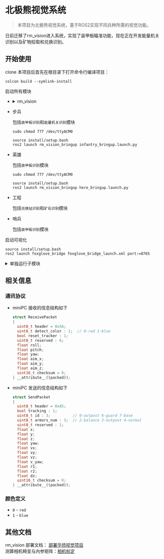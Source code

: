 # 北极熊视觉系统

> 本项目为北极熊视觉系统，基于ROS2实现不同兵种所需的视觉功能。

日前迁移了rm_vision进入系统，实现了装甲板瞄准功能，现在正在开发能量机关识别以及矿物拾取和兑换识别。

## 开始使用

clone 本项目后首先在根目录下打开命令行编译项目：
```shell
colcon build --symlink-install
```


启动所有模块
- <details>
    <summary>rm_vision</summary>

    仅包括开源装甲板识别模块

    ```shell
    sudo chmod 777 /dev/ttyACM0

    source install/setup.bash
    ros2 launch rm_vision_bringup vision_bringup.launch.py
    ```

  </details>

- 步兵

  包括`装甲板识别`和`能量机关识别`模块

  ```shell
  sudo chmod 777 /dev/ttyACM0

  source install/setup.bash
  ros2 launch rm_vision_bringup infantry_bringup.launch.py
  ```

- 英雄

  包括`装甲板识别`模块

  ```shell
  sudo chmod 777 /dev/ttyACM0

  source install/setup.bash
  ros2 launch rm_vision_bringup hero_bringup.launch.py
  ```

- 工程

  包括`兑换站识别`和`矿石识别`模块


- 哨兵

  包括`装甲板识别`模块



启动可视化
```shell
source install/setup.bash
ros2 launch foxglove_bridge foxglove_bridge_launch.xml port:=8765
```

<details>
  <summary>单独运行子模块</summary>
  &nbsp;
一般用不上，写在这只为了有时开发要调用 rv 独立模块调试

- 自瞄模块
    ```Shell
    source install/setup.bash
    ros2 launch auto_aim_bringup auto_aim.launch.py 
    ```

- 海康相机模块
    ```Shell
    source install/setup.bash
    ros2 launch hik_camera hik_camera.launch.py
    ```

- 串口模块
    ```Shell
    sudo chmod 777 /dev/ttyACM0

    source install/setup.bash
    ros2 launch rm_serial_driver serial_driver.launch.py
    ```

- 能量机关识别模块
    ```Shell
    source install/setup.bash
    ros2 launch rm_rune_detector rm_rune_detector.launch.py
    ```

</details>

## 相关信息
### 通讯协议
- miniPC 接收的信息结构如下
  ```C++
  struct ReceivePacket
  {
    uint8_t header = 0x5A;
    uint8_t detect_color : 1;  // 0-red 1-blue
    bool reset_tracker : 1;
    uint8_t reserved : 6;
    float roll;
    float pitch;
    float yaw;
    float aim_x;
    float aim_y;
    float aim_z;
    uint16_t checksum = 0;
  } __attribute__((packed));
  ```

- miniPC 发送的信息结构如下
  ```C++
  struct SendPacket
  {
    uint8_t header = 0xA5;
    bool tracking : 1;
    uint8_t id : 3;          // 0-outpost 6-guard 7-base
    uint8_t armors_num : 3;  // 2-balance 3-outpost 4-normal
    uint8_t reserved : 1;
    float x;
    float y;
    float z;
    float yaw;
    float vx;
    float vy;
    float vz;
    float v_yaw;
    float r1;
    float r2;
    float dz;
    uint16_t checksum = 0;
  } __attribute__((packed));
  ```

### 颜色定义
- `0` - `red`
- `1` - `blue`

## 其他文档
rm_vision 部署文档： [部署华师视觉项目](https://flowus.cn/lihanchen/share/0d472992-f136-4e0e-856f-89328e99c684) \
测算相机畸变与内参矩阵：[相机标定](https://flowus.cn/lihanchen/share/02a518a0-f1bb-47a5-8313-55f75bab21b5)